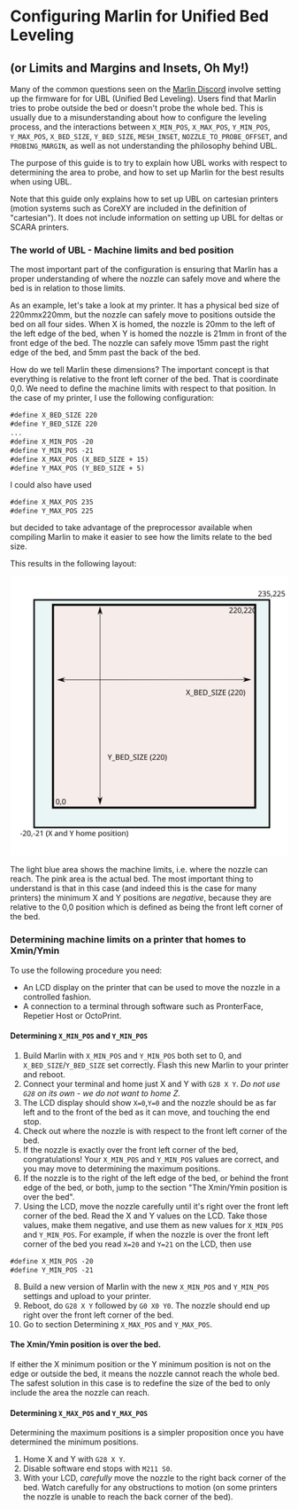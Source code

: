 # Configuring Marlin for Unified Bed Leveling
## (or Limits and Margins and Insets, Oh My!)

Many of the common questions seen on the
[Marlin Discord](https://discord.gg/n5NJ59y) involve setting up the
firmware for for UBL (Unified Bed Leveling). Users find that Marlin
tries to probe outside the bed or doesn't probe the whole bed. This
is usually due to a misunderstanding about how to configure the
leveling process, and the interactions between `X_MIN_POS`, `X_MAX_POS`,
`Y_MIN_POS`, `Y_MAX_POS`, `X_BED_SIZE`, `Y_BED_SIZE`, `MESH_INSET`,
`NOZZLE_TO_PROBE_OFFSET`, and `PROBING_MARGIN`, as well as not
understanding the philosophy behind UBL.

The purpose of this guide is to try to explain how UBL works with
respect to determining the area to probe, and how to set up Marlin for
the best results when using UBL.

Note that this guide only explains how to set up UBL on cartesian
printers (motion systems such as CoreXY are included in the definition of
"cartesian"). It does not include information on setting up UBL for deltas
or SCARA printers.

### The world of UBL - Machine limits and bed position

The most important part of the configuration is ensuring that Marlin has
a proper understanding of where the nozzle can safely move and where the
bed is in relation to those limits.

As an example, let's take a look at my printer. It has a physical bed size
of 220mmx220mm, but the nozzle can safely move to positions outside the
bed on all four sides. When X is homed, the nozzle is 20mm to the left of
the left edge of the bed, when Y is homed the nozzle is 21mm in front of
the front edge of the bed. The nozzle can safely move 15mm past the
right edge of the bed, and 5mm past the back of the bed.

How do we tell Marlin these dimensions? The important concept is that
everything is relative to the front left corner of the bed. That is
coordinate 0,0. We need to define the machine limits with respect to that
position. In the case of my printer, I use the following configuration:

```
#define X_BED_SIZE 220
#define Y_BED_SIZE 220
...
#define X_MIN_POS -20
#define Y_MIN_POS -21
#define X_MAX_POS (X_BED_SIZE + 15)
#define Y_MAX_POS (Y_BED_SIZE + 5)
```
I could also have used
```
#define X_MAX_POS 235
#define Y_MAX_POS 225
```
but decided to take advantage of the preprocessor available when
compiling Marlin to make it easier to see how the limits relate to the
bed size.

This results in the following layout:

![Machine Limits Example](assets/images/MachineLimits1.svg)

The light blue area shows the machine limits, i.e. where the nozzle
can reach. The pink area is the actual bed. The most important
thing to understand is that in this case (and indeed this is the case
for many printers) the minimum X and Y positions are _negative_,
because they are relative to the 0,0 position which is defined as
being the front left corner of the bed.

### Determining machine limits on a printer that homes to Xmin/Ymin

To use the following procedure you need:

- An LCD display on the printer that can be used to move the nozzle in a
controlled fashion.
- A connection to a terminal through software such as PronterFace,
Repetier Host or OctoPrint.

#### Determining `X_MIN_POS` and `Y_MIN_POS`

1. Build Marlin with `X_MIN_POS` and `Y_MIN_POS` both set to 0, and
`X_BED_SIZE`/`Y_BED_SIZE` set correctly. Flash this new Marlin to your
printer and reboot.
2. Connect your terminal and home just X and Y with `G28 X Y`. _Do not use `G28` on its own - we do not want to home Z._
3. The LCD display should show `X=0`,`Y=0` and the nozzle should be as far left and to the front of the bed as it can move, and touching the end stop.
4. Check out where the nozzle is with respect to the front left corner of
the bed. 
5. If the nozzle is exactly over the front left corner of the bed,
congratulations! Your `X_MIN_POS` and `Y_MIN_POS` values are correct, and
you may move to determining the maximum positions.
6. If the nozzle is to the right of the left edge of the bed, or behind
the front edge of the bed, or both, jump to the section "The Xmin/Ymin
position is over the bed".
7. Using the LCD, move the nozzle carefully until it's right over the
front left corner of the bed. Read the X and Y values on the LCD. Take those
values, make them negative, and use them as new values for `X_MIN_POS` and
`Y_MIN_POS`. For example, if when the nozzle is over the front left corner of
the bed you read `X=20` and `Y=21` on the LCD, then use
```
#define X_MIN_POS -20
#define Y_MIN_POS -21
```
8. Build a new version of Marlin with the new `X_MIN_POS` and `Y_MIN_POS`
settings and upload to your printer.
9. Reboot, do `G28 X Y` followed by `G0 X0 Y0`. The nozzle should end up
right over the front left corner of the bed.
10. Go to section Determining `X_MAX_POS` and `Y_MAX_POS`.

#### The Xmin/Ymin position is over the bed.

If either the X minimum position or the Y minimum position is not on the edge
or outside the bed, it means the nozzle cannot reach the whole bed. The
safest solution in this case is to redefine the size of the bed to only
include the area the nozzle can reach.

#### Determining `X_MAX_POS` and `Y_MAX_POS`

Determining the maximum positions is a simpler proposition once you have
determined the minimum positions.

1. Home X and Y with `G28 X Y`.
2. Disable software end stops with `M211 S0`.
2. With your LCD, _carefully_ move the nozzle to the right back corner of the
bed. Watch carefully for any obstructions to motion (on some printers the
nozzle is unable to reach the back corner of the bed).
